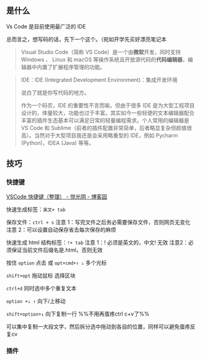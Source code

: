 ## 是什么

Vs Code 是目前使用最广泛的 IDE

总而言之，想写码的话，先下一个这个。（宛如开学先买好漂亮笔记本


> Visual Studio Code（简称 VS Code）是一个由**微软**开发，同时支持 Windows 、 Linux 和 macOS 等操作系统且开放源代码的**代码编辑器**，编辑器中内置了扩展程序管理的功能。

> IDE：IDE (Integrated Development Environment)：集成开发环境
> 
> 说白了就是你写代码的地方。
> 
> 作为一个码农，IDE 的重要性不言而喻，但由于很多 IDE 是为大型工程项目设计的，体量较大，功能也过于丰富。其实如今一些轻便的文本编辑器配合丰富的插件生态基本可以满足日常的轻量编程需求。个人常用的编辑器是 VS Code 和 Sublime（前者的插件配置非常简单，后者略显复杂但颜值很高）。当然对于大型项目我还是会采用略重型的 IDE，例如 Pycharm (Python)，IDEA (Java) 等等。[](https://csdiy.wiki/CS%E5%AD%A6%E4%B9%A0%E8%A7%84%E5%88%92/)

## 技巧

### 快捷键
[VSCode 快捷键（整理） - 悦光阴 - 博客园](https://www.cnblogs.com/ljhdo/p/13373208.html)

快速生成标签：`英文+ tab `

保存文件：`ctrl + s`
	注意 1：写完文件之后务必需要保存文件，否则网页无变化
	注意 2：可以设置自动保存省去每次保存的麻烦


快速生成 html 结构标签：`!+ tab`
	注意 1：! 必须是英文的，中文! 无效
	注意2：必须保证当前文件后缀名是.html，否则无效



按住 `option` 点击 或 `opt+cmd+↑ ↓` 多个光标

`shift+opt` 拖动鼠标 选择区块

`ctrl+d` 同时选中多个重复文本

`option +↓ ↑` 向下/上移动  

`shift+option+↓` 向下复制一行  %%不用再蛋疼ctrl c+v了%%

可以集中复制一大段文字，然后拆分选中拖动到各自的位置，同样可以避免蛋疼反复cv


### 插件
